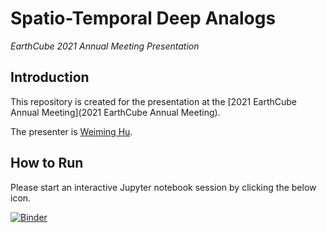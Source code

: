 # Spatio-Temporal Deep Analogs

_EarthCube 2021 Annual Meeting Presentation_

## Introduction

This repository is created for the presentation at the [2021 EarthCube Annual Meeting](2021 EarthCube Annual Meeting).

The presenter is [Weiming Hu](https://weiming-hu.github.io/).

## How to Run

Please start an interactive Jupyter notebook session by clicking the below icon.

[![Binder](https://mybinder.org/badge_logo.svg)](https://mybinder.org/v2/gh/Weiming-Hu/EarthCube2021/HEAD)
